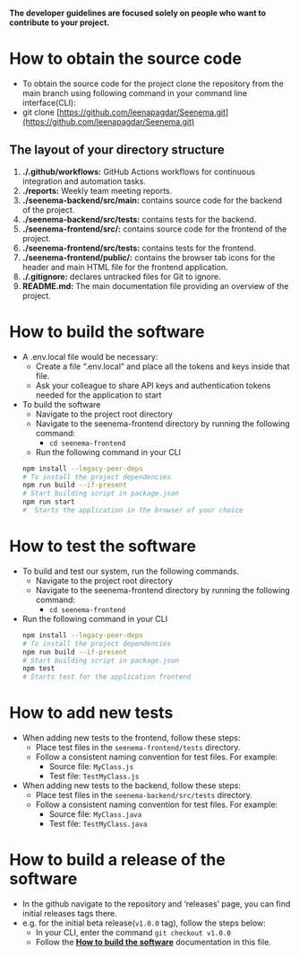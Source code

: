 **The developer guidelines are focused solely on people who want to contribute to your project.**

# How to obtain the source code
* To obtain the source code for the project clone the repository from the main branch using following command in your command line interface(CLI):
* git clone [https://github.com/leenapagdar/Seenema.git](https://github.com/leenapagdar/Seenema.git)


## The layout of your directory structure
1. **./.github/workflows:** GitHub Actions workflows for continuous integration and automation tasks.
1. **./reports:** Weekly team meeting reports.
1. **./seenema-backend/src/main:** contains source code for the backend of the project.
1. **./seenema-backend/src/tests:** contains tests for the backend.
1. **./seenema-frontend/src/:** contains source code for the frontend of the project.
1. **./seenema-frontend/src/tests:** contains tests for the frontend.
1. **./seenema-frontend/public/:** contains the browser tab icons for the header and main HTML file for the frontend application.
1. **./.gitignore:** declares untracked files for Git to ignore.
1. **README.md:** The main documentation file providing an overview of the project.

# How to build the software
* A .env.local file would be necessary:
  * Create a file “.env.local” and place all the tokens and keys inside that file.
  * Ask your colleague to share API keys and authentication tokens needed for the application to start
* To build the software
  * Navigate to the project root directory
  * Navigate to the seenema-frontend directory by running the following command:
    * `cd seenema-frontend`
  * Run the following command in your CLI
   ```bash
   npm install --legacy-peer-deps
   # To install the project dependencies
   npm run build --if-present
   # Start building script in package.json
   npm run start
   #  Starts the application in the browser of your choice
   ```

# How to test the software
* To build and test our system, run the following commands.
  * Navigate to the project root directory
  * Navigate to the seenema-frontend directory by running the following command:
    * `cd seenema-frontend`
* Run the following command in your CLI
   ```bash
  npm install --legacy-peer-deps
  # To install the project dependencies
  npm run build --if-present
  # Start building script in package.json
  npm test
  # Starts test for the application frontend
  ```

# How to add new tests
* When adding new tests to the frontend, follow these steps:
  * Place test files in the `seenema-frontend/tests` directory.
  * Follow a consistent naming convention for test files. For example:
    * Source file: `MyClass.js`
    * Test file: `TestMyClass.js`
* When adding new tests to the backend, follow these steps:
  * Place test files in the `seenema-backend/src/tests` directory.
  * Follow a consistent naming convention for test files. For example:
    * Source file: `MyClass.java`
    * Test file: `TestMyClass.java`

# How to build a release of the software
* In the github navigate to the repository and ‘releases’ page, you can find initial releases tags there.
* e.g. for the initial beta release(`v1.0.0` tag), follow the steps below:
  * In your CLI, enter the command `git checkout v1.0.0`
  *  Follow the [**How to build the software**](#how-to-build-the-software) documentation in this file.
